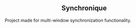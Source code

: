 <div align="center">
    <h2> Synchronique </h2>
</div>

Project made for multi-window synchronization functionality.
